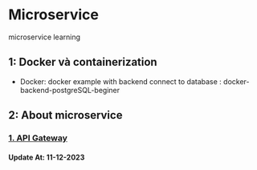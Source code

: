 # **Microservice**

microservice learning

## 1: Docker và containerization

- Docker: docker example with backend connect to database : docker-backend-postgreSQL-beginer

## 2: About microservice

### [1. API Gateway][APIGatewayDef]

#### Update At: 11-12-2023

[APIGatewayDef]: /docs/APIGateway.md
